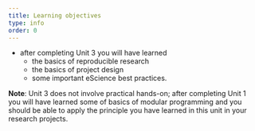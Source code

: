 ```yaml
---
title: Learning objectives
type: info
order: 0
---
```

- after completing Unit 3 you will have learned 
  - the basics of reproducible research 
  - the basics of project design 
  - some important eScience best practices. 

 **Note**: Unit 3 does not involve practical hands-on; after completing Unit 1 you will have learned some of basics of modular programming and you should be able to apply the principle you have learned in this unit in your research projects.  

